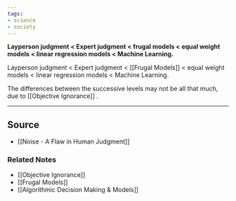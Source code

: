 ```yaml
---
tags:
- science
- society
---
```

**Layperson judgment < Expert judgment < frugal models < equal weight models < linear regression models < Machine Learning.**

Layperson judgment < Expert judgment < [[Frugal Models]]  < equal weight models < linear regression models < Machine Learning.

The differences between the successive levels may not be all that much, due to [[Objective Ignorance]] .

---

## Source
- [[Noise - A Flaw in Human Judgment]]

### Related Notes
- [[Objective Ignorance]] 
- [[Frugal Models]] 
- [[Algorithmic Decision Making & Models]]